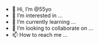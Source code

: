 - 👋 Hi, I’m @55yo
- 👀 I’m interested in ...
- 🌱 I’m currently learning ...
- 💞️ I’m looking to collaborate on ...
- 📫 How to reach me ...

<!---
55yo/55yo is a ✨ special ✨ repository because its `README.md` (this file) appears on your GitHub profile.
You can click the Preview link to take a look at your changes.
--->
